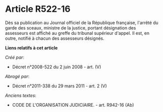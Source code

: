 # Article R522-16

Dès sa publication au Journal officiel de la République française, l'arrêté du garde des sceaux, ministre de la justice,
portant désignation des assesseurs est affiché au greffe du tribunal supérieur d'appel. Il est, en outre, notifié à chacun
des assesseurs désignés.

**Liens relatifs à cet article**

_Créé par_:

  - Décret n°2008-522 du 2 juin 2008 - art. (V)

_Abrogé par_:

  - Décret n°2011-338 du 29 mars 2011 - art. 2 (V)

_Anciens textes_:

  - CODE DE L'ORGANISATION JUDICIAIRE. - art. R942-16 (Ab)
